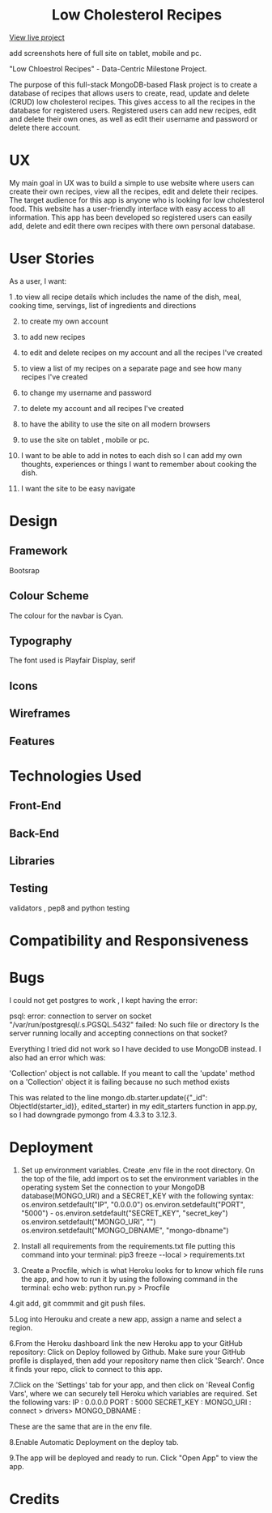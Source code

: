 

<h1 align="center">Low Cholesterol Recipes</h1>


[View live project]()


add screenshots here of full site on tablet, mobile and pc.




"Low Chloestrol Recipes" -  Data-Centric  Milestone Project.


The purpose of this full-stack MongoDB-based Flask project is to create a database of recipes that allows users to create, read, update and delete (CRUD) low cholesterol recipes. This gives access to all the recipes in the database for registered users. Registered users can add new recipes, edit and delete their own ones, as well as edit their username and password or delete there account.


# UX


My main goal in UX was to build a simple to use website where users can create their own recipes, view all the recipes, edit and delete their recipes. The target audience for this app is anyone who is looking for low cholesterol food.
This website has a user-friendly interface with easy access to all information. This app has been developed so registered users can easily add, delete and edit there own recipes with there own personal database.


# User Stories

As a user, I want:


1 .to view all recipe details which includes the name of the dish, meal, cooking time, servings, list of  ingredients and directions


2. to create my own account


3. to add new recipes


4. to edit and delete recipes on my account and all the recipes I've created


5. to view a list of my recipes on a separate page and see how many recipes I've created


6. to change my username and password


7. to delete my account and all recipes I've created


8. to have the ability to use the site on all modern browsers


9. to use the site on tablet , mobile or pc.


10. I want to be able to add in notes to each dish so I can add my own thoughts, experiences or
things I want to remember about cooking the dish.


11. I want the site to be easy navigate


# Design


## Framework
Bootsrap


## Colour Scheme
The colour for the navbar is Cyan.

## Typography
The font used is Playfair Display, serif

## Icons


## Wireframes


## Features


# Technologies Used


## Front-End


## Back-End


## Libraries


## Testing
validators , pep8 and python testing


# Compatibility and Responsiveness


# Bugs
I could not get postgres to work , I kept having the error:

psql: error: connection to server on socket "/var/run/postgresql/.s.PGSQL.5432" failed: No such file or directory Is the server running locally and accepting connections on that socket?

Everything I tried did not work so I have decided to use MongoDB instead. I also had an error which was:

'Collection' object is not callable. If you meant to call the 'update' method on a 'Collection' object it is failing because no such method exists

This was related to the line mongo.db.starter.update({"_id": ObjectId(starter_id)}, edited_starter) in my edit_starters function in app.py, so I had downgrade pymongo from 4.3.3 to 3.12.3.

# Deployment
1. Set up environment variables.
Create .env file in the root directory.
On the top of the file, add import os to set the environment variables in the operating system
Set the connection to your MongoDB database(MONGO_URI) and a SECRET_KEY with the following syntax: os.environ.setdefault("IP", "0.0.0.0")
os.environ.setdefault("PORT", "5000") -
os.environ.setdefault("SECRET_KEY", "secret_key")
os.environ.setdefault("MONGO_URI", "")
os.environ.setdefault("MONGO_DBNAME", "mongo-dbname")

2. Install all requirements from the requirements.txt file putting this command into your terminal:
pip3 freeze --local > requirements.txt

3. Create a Procfile, which is what Heroku looks for to know which file runs the app, and how to
run it by using the following command in the terminal:
echo web: python run.py > Procfile

4.git add, git commmit and git push files.

5.Log into Herouku and create a new app, assign a name and select a region.

6.From the Heroku dashboard link the new Heroku app to your GitHub repository:
Click on Deploy followed by Github.
Make sure your GitHub profile is displayed, then add your repository name then click 'Search'.
Once it finds your repo, click to connect to this app.

7.Click on the 'Settings' tab for your app, and then click on 'Reveal Config Vars', where
we can securely tell Heroku which variables are required. Set the following vars:
IP : 0.0.0.0
PORT : 5000
SECRET_KEY : <your secret key>
MONGO_URI : <link to your MongoDB database: myfirst cluster > connect > drivers>
MONGO_DBNAME :  <link to your MongoDB database>


These are the same that are in the env file.

8.Enable Automatic Deployment on the deploy tab.

9.The app will be deployed and ready to run. Click "Open App" to view the app.








# Credits
